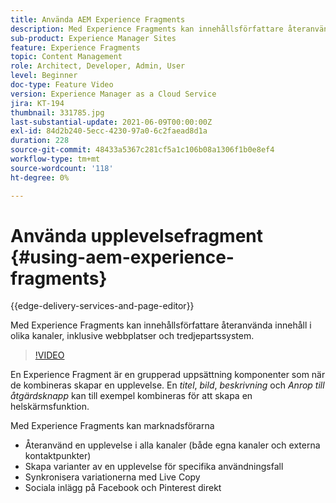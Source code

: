 ```yaml
---
title: Använda AEM Experience Fragments
description: Med Experience Fragments kan innehållsförfattare återanvända innehåll i olika kanaler, inklusive webbplatser och tredjepartssystem.
sub-product: Experience Manager Sites
feature: Experience Fragments
topic: Content Management
role: Architect, Developer, Admin, User
level: Beginner
doc-type: Feature Video
version: Experience Manager as a Cloud Service
jira: KT-194
thumbnail: 331785.jpg
last-substantial-update: 2021-06-09T00:00:00Z
exl-id: 84d2b240-5ecc-4230-97a0-6c2faead8d1a
duration: 228
source-git-commit: 48433a5367c281cf5a1c106b08a1306f1b0e8ef4
workflow-type: tm+mt
source-wordcount: '118'
ht-degree: 0%

---
```


# Använda upplevelsefragment {#using-aem-experience-fragments}

{{edge-delivery-services-and-page-editor}}

Med Experience Fragments kan innehållsförfattare återanvända innehåll i olika kanaler, inklusive webbplatser och tredjepartssystem.

>[!VIDEO](https://video.tv.adobe.com/v/331785?quality=12&learn=on)

En Experience Fragment är en grupperad uppsättning komponenter som när de kombineras skapar en upplevelse. En *titel*, *bild*, *beskrivning* och *Anrop till åtgärdsknapp* kan till exempel kombineras för att skapa en helskärmsfunktion.

Med Experience Fragments kan marknadsförarna

* Återanvänd en upplevelse i alla kanaler (både egna kanaler och externa kontaktpunkter)
* Skapa varianter av en upplevelse för specifika användningsfall
* Synkronisera variationerna med Live Copy
* Sociala inlägg på Facebook och Pinterest direkt
